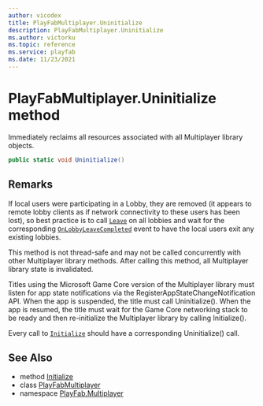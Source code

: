 ```yaml
---
author: vicodex
title: PlayFabMultiplayer.Uninitialize
description: PlayFabMultiplayer.Uninitialize
ms.author: victorku
ms.topic: reference
ms.service: playfab
ms.date: 11/23/2021
---
```


# PlayFabMultiplayer.Uninitialize method

Immediately reclaims all resources associated with all Multiplayer library objects.

```csharp
public static void Uninitialize()
```

## Remarks

If local users were participating in a Lobby, they are removed (it appears to remote lobby clients as if network connectivity to these users has been lost), so best practice is to call [`Leave`](../Lobby/Leave.md) on all lobbies and wait for the corresponding [`OnLobbyLeaveCompleted`](./OnLobbyLeaveCompleted.md) event to have the local users exit any existing lobbies.

This method is not thread-safe and may not be called concurrently with other Multiplayer library methods. After calling this method, all Multiplayer library state is invalidated.

Titles using the Microsoft Game Core version of the Multiplayer library must listen for app state notifications via the RegisterAppStateChangeNotification API. When the app is suspended, the title must call Uninitialize(). When the app is resumed, the title must wait for the Game Core networking stack to be ready and then re-initialize the Multiplayer library by calling Initialize().

Every call to [`Initialize`](./Initialize.md) should have a corresponding Uninitialize() call.

## See Also

* method [Initialize](./Initialize.md)
* class [PlayFabMultiplayer](../PlayFabMultiplayer.md)
* namespace [PlayFab.Multiplayer](../../PlayFabMultiplayerSDK.md)

